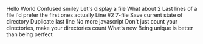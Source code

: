 Hello World
Confused smiley
Let's display a file
What about 2
Last lines of a file
I'd prefer the first ones actually
Line #2
7-file
Save current state of directory
Duplicate last line
No more javascript
Don't just count your directories, make your directories count
What’s new
Being unique is better than being perfect
